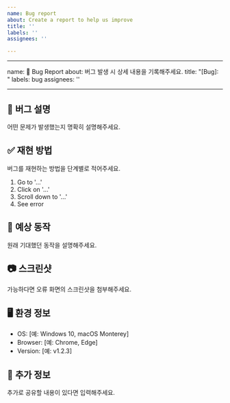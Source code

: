 ```yaml
---
name: Bug report
about: Create a report to help us improve
title: ''
labels: ''
assignees: ''

---
```


---
name: 🐛 Bug Report
about: 버그 발생 시 상세 내용을 기록해주세요.
title: "[Bug]: "
labels: bug
assignees: ''

---

## 🐞 버그 설명
어떤 문제가 발생했는지 명확히 설명해주세요.

## ✅ 재현 방법
버그를 재현하는 방법을 단계별로 적어주세요.
1. Go to '...'
2. Click on '...'
3. Scroll down to '...'
4. See error

## 🎯 예상 동작
원래 기대했던 동작을 설명해주세요.

## 📷 스크린샷
가능하다면 오류 화면의 스크린샷을 첨부해주세요.

## 🖥 환경 정보
- OS: [예: Windows 10, macOS Monterey]
- Browser: [예: Chrome, Edge]
- Version: [예: v1.2.3]

## 📌 추가 정보
추가로 공유할 내용이 있다면 입력해주세요.
